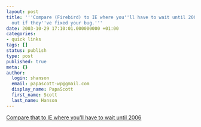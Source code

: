 ```yaml
---
layout: post
title: '''Compare (Firebird) to IE where you''ll have to wait until 2006, to find
  out if they''ve fixed your bug.'''
date: 2003-10-29 17:10:01.000000000 +01:00
categories:
- quick links
tags: []
status: publish
type: post
published: true
meta: {}
author:
  login: shanson
  email: papascott-wp@gmail.com
  display_name: PapaScott
  first_name: Scott
  last_name: Hanson
---
```

<p><a title="... to find out if they fixed your bug" href="http://laughingmeme.org/archives/001362.html?rss">Compare that to IE where you'll have to wait until 2006</a></p>
